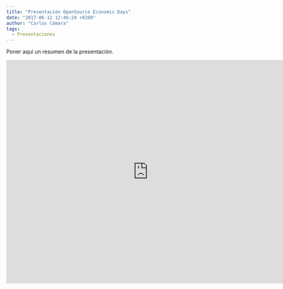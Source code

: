 ```yaml
---
title: "Presentación OpenSource Economic Days"
date: "2017-06-12 12:46:24 +0200"
author: "Carlos Cámara"
tags:
  - Presentaciones
---
```


Poner aquí un resumen de la presentación.

<iframe src="https://docs.google.com/presentation/d/e/2PACX-1vSeWW2cXoE--yisqqWLkCTFkypjOC5VLch8b7cJTy3me-xWN23yWMgnOuT2PJEqBXxi_wce4E9aTKKD/embed?start=false&loop=false&delayms=3000" frameborder="0" width="750" height="590" allowfullscreen="true" mozallowfullscreen="true" webkitallowfullscreen="true"></iframe>
